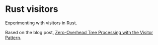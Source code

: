 # Rust visitors

Experimenting with visitors in Rust.

Based on the blog post, [Zero-Overhead Tree Processing with the Visitor Pattern][visitor-blog-post].

[visitor-blog-post]: http://www.lihaoyi.com/post/ZeroOverheadTreeProcessingwiththeVisitorPattern.html
